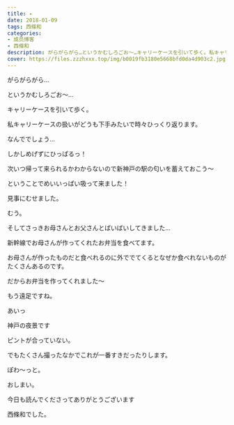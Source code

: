 ```yaml
---
title: ✴︎
date: 2018-01-09
tags: 西條和
categories: 
- 成员博客
- 西條和
description: がらがらがら…というかむしろごお〜…キャリーケースを引いて歩く。私キャリーケースの扱いがどうも下手みたいで時々ひっくり返ります。なんででしょう…...
cover: https://files.zzzhxxx.top/img/b0019fb3180e5668bfd0da4d903c2.jpg 
---
```







がらがらがら…


というかむしろごお〜…





キャリーケースを引いて歩く。







私キャリーケースの扱いがどうも下手みたいで時々ひっくり返ります。



なんででしょう…






しかしめげずにひっぱるっ！






次いつ帰って来られるかわからないので新神戸の駅の匂いを蓄えておこう〜



ということでめいいっぱい吸って来ました！










見事にむせました。




むう。








そしてさっきお母さんとお父さんとばいばいしてきました…





新幹線でお母さんが作ってくれたお弁当を食べてます。






お母さんが作ったものだと食べれるのに外ででてくるとなぜか食べれないものがたくさんあるのです。





だからお弁当を作ってくれました〜



もう遠足ですね。









あいっ






神戸の夜景です











ピントが合っていない。





でもたくさん撮ったなかでこれが一番すきだったりします。




ぽわ〜っと。








おしまい。








今日も読んでくださってありがとうございます




西條和でした。


